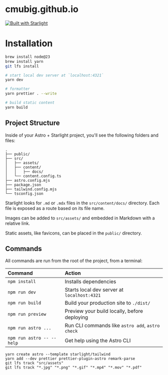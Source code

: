 # cmubig.github.io

[![Built with Starlight](https://astro.badg.es/v2/built-with-starlight/tiny.svg)](https://starlight.astro.build)

# Installation

```bash
brew install node@23
brew install yarn
git lfs install

# start local dev server at `localhost:4321`
yarn dev

# formatter
yarn prettier . --write

# build static content
yarn build
```

## Project Structure

Inside of your Astro + Starlight project, you'll see the following folders and files:

```
.
├── public/
├── src/
│   ├── assets/
│   ├── content/
│   │   ├── docs/
│   └── content.config.ts
├── astro.config.mjs
├── package.json
├── tailwind.config.mjs
└── tsconfig.json
```

Starlight looks for `.md` or `.mdx` files in the `src/content/docs/` directory. Each file is exposed as a route based on its file name.

Images can be added to `src/assets/` and embedded in Markdown with a relative link.

Static assets, like favicons, can be placed in the `public/` directory.

## Commands

All commands are run from the root of the project, from a terminal:

| Command                   | Action                                           |
| :------------------------ | :----------------------------------------------- |
| `npm install`             | Installs dependencies                            |
| `npm run dev`             | Starts local dev server at `localhost:4321`      |
| `npm run build`           | Build your production site to `./dist/`          |
| `npm run preview`         | Preview your build locally, before deploying     |
| `npm run astro ...`       | Run CLI commands like `astro add`, `astro check` |
| `npm run astro -- --help` | Get help using the Astro CLI                     |

```
yarn create astro --template starlight/tailwind
yarn add --dev prettier prettier-plugin-astro remark-parse
git lfs track "src/assets"
git lfs track "*.jpg" "*.png" "*.gif" "*.mp4" "*.mov" "*.pdf"
```
